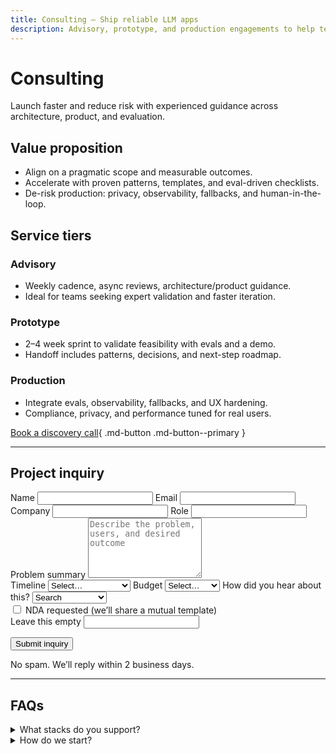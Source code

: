```yaml
---
title: Consulting — Ship reliable LLM apps
description: Advisory, prototype, and production engagements to help teams ship reliable, user-centered LLM applications.
---
```


# Consulting

Launch faster and reduce risk with experienced guidance across architecture, product, and evaluation.

## Value proposition

- Align on a pragmatic scope and measurable outcomes.
- Accelerate with proven patterns, templates, and eval-driven checklists.
- De-risk production: privacy, observability, fallbacks, and human-in-the-loop.

## Service tiers

### Advisory
- Weekly cadence, async reviews, architecture/product guidance.
- Ideal for teams seeking expert validation and faster iteration.

### Prototype
- 2–4 week sprint to validate feasibility with evals and a demo.
- Handoff includes patterns, decisions, and next-step roadmap.

### Production
- Integrate evals, observability, fallbacks, and UX hardening.
- Compliance, privacy, and performance tuned for real users.

[Book a discovery call](CALENDLY_URL){ .md-button .md-button--primary }

---

## Project inquiry

<!--
  Static Formspree form for lead capture. Replace YOUR_FORMSPREE_ID and CALENDLY_URL.
  Includes honeypot field and basic required constraints.
-->
<form class="lead-form" action="https://formspree.io/f/YOUR_FORMSPREE_ID" method="POST" data-validate>
  <div class="grid">
    <label>
      Name
      <input type="text" name="name" required aria-required="true" />
    </label>
    <label>
      Email
      <input type="email" name="email" required aria-required="true" />
    </label>
    <label>
      Company
      <input type="text" name="company" />
    </label>
    <label>
      Role
      <input type="text" name="role" />
    </label>
  </div>

  <label>
    Problem summary
    <textarea name="summary" rows="6" required aria-required="true" placeholder="Describe the problem, users, and desired outcome"></textarea>
  </label>

  <div class="grid">
    <label>
      Timeline
      <select name="timeline" required aria-required="true">
        <option value="">Select…</option>
        <option>ASAP (this month)</option>
        <option>1–3 months</option>
        <option>3–6 months</option>
      </select>
    </label>
    <label>
      Budget
      <select name="budget" required aria-required="true">
        <option value="">Select…</option>
        <option>< $10k</option>
        <option>$10k–$25k</option>
        <option>$25k–$75k</option>
        <option>$75k+</option>
      </select>
    </label>
    <label>
      How did you hear about this?
      <select name="referral">
        <option>Search</option>
        <option>Substack</option>
        <option>Twitter/X</option>
        <option>Conference/Talk</option>
        <option>Referral</option>
      </select>
    </label>
  </div>

  <label class="checkbox">
    <input type="checkbox" name="nda" value="yes" /> NDA requested (we’ll share a mutual template)
  </label>

  <!-- Honeypot field (hidden from users) -->
  <div class="hp" aria-hidden="true">
    <label>Leave this empty <input type="text" name="website" tabindex="-1" autocomplete="off" /></label>
  </div>

  <button type="submit" class="md-button md-button--primary">Submit inquiry</button>
  <p class="form-note">No spam. We’ll reply within 2 business days.</p>
</form>

---

## FAQs

<details>
  <summary>What stacks do you support?</summary>
  <p>Python/TypeScript, major model providers, vector DBs, and observability tools. We lean into portable patterns and eval-driven development.</p>
</details>

<details>
  <summary>How do we start?</summary>
  <p>Book a discovery call to align on scope and outcomes. Then choose Advisory, Prototype, or Production.</p>
</details>

